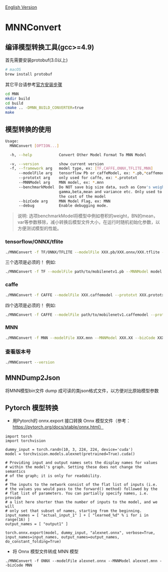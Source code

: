 [English Version](README.md)

# MNNConvert

## 编译模型转换工具(gcc>=4.9)
首先需要安装protobuf(3.0以上)
```bash
# macOS
brew install protobuf
```
其它平台请参考[官方安装步骤](https://github.com/protocolbuffers/protobuf/tree/master/src)

```bash
cd MNN
mkdir build
cd build
cmake .. -DMNN_BUILD_CONVERTER=true
make
```

## 模型转换的使用

```bash
Usage:
  MNNConvert [OPTION...]

  -h, --help            Convert Other Model Format To MNN Model

  -v, --version         show current version
  -f, --framework arg   model type, ex: [TF,CAFFE,ONNX,TFLITE,MNN]
      --modelFile arg   tensorflow Pb or caffeModel, ex: *.pb,*caffemodel
      --prototxt arg    only used for caffe, ex: *.prototxt
      --MNNModel arg    MNN model, ex: *.mnn
      --benchmarkModel  Do NOT save big size data, such as Conv's weight,BN's
                        gamma,beta,mean and variance etc. Only used to test
                        the cost of the model
      --bizCode arg     MNN Model Flag, ex: MNN
      --debug           Enable debugging mode.
```

> 说明: 选项benchmarkModel将模型中例如卷积的weight，BN的mean，var等参数移除，减小转换后模型文件大小，在运行时随机初始化参数，以方便测试模型的性能。

### tensorflow/ONNX/tflite

```bash
./MNNConvert -f TF/ONNX/TFLITE --modelFile XXX.pb/XXX.onnx/XXX.tflite --MNNModel XXX.XX --bizCode XXX
```

三个选项是必须的！
例如:

```bash
./MNNConvert -f TF --modelFile path/to/mobilenetv1.pb --MNNModel model.mnn --bizCode MNN
```

### caffe

```bash
./MNNConvert -f CAFFE --modelFile XXX.caffemodel --prototxt XXX.prototxt --MNNModel XXX.XX --bizCode XXX
```

四个选项是必须的！
例如:

```bash
./MNNConvert -f CAFFE --modelFile path/to/mobilenetv1.caffemodel --prototxt path/to/mobilenetv1.prototxt --MNNModel model.mnn --bizCode MNN
```

### MNN

```bash
./MNNConvert -f MNN --modelFile XXX.mnn --MNNModel XXX.XX --bizCode XXX
```

### 查看版本号

```bash
./MNNConvert --version
```

## MNNDump2Json
将MNN模型bin文件 dump 成可读的类json格式文件，以方便对比原始模型参数

## Pytorch 模型转换
- 用Pytorch的 onnx.export 接口转换 Onnx 模型文件（参考：https://pytorch.org/docs/stable/onnx.html）

```
import torch
import torchvision

dummy_input = torch.randn(10, 3, 224, 224, device='cuda')
model = torchvision.models.alexnet(pretrained=True).cuda()

# Providing input and output names sets the display names for values
# within the model's graph. Setting these does not change the semantics
# of the graph; it is only for readability.
#
# The inputs to the network consist of the flat list of inputs (i.e.
# the values you would pass to the forward() method) followed by the
# flat list of parameters. You can partially specify names, i.e. provide
# a list here shorter than the number of inputs to the model, and we will
# only set that subset of names, starting from the beginning.
input_names = [ "actual_input_1" ] + [ "learned_%d" % i for i in range(16) ]
output_names = [ "output1" ]

torch.onnx.export(model, dummy_input, "alexnet.onnx", verbose=True, input_names=input_names, output_names=output_names, do_constant_folding=True)
```

- 将 Onnx 模型文件转成 MNN 模型

```
./MNNConvert -f ONNX --modelFile alexnet.onnx --MNNModel alexnet.mnn --bizCode MNN
```


